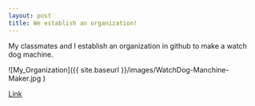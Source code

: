 ```yaml
---
layout: post
title: We establish an organization!
---
```


My classmates and I establish an organization in github to make a watch dog machine.

![My_Organization]({{ site.baseurl }}/images/WatchDog-Manchine-Maker.jpg )

[Link](https://github.com/watchdog-machine-maker)

